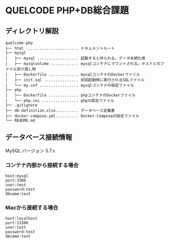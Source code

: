 # QUELCODE PHP+DB総合課題

## ディレクトリ解説

```
quelcode-php
├── html ....................... ドキュメントルート
├── mysql
│   ├── mysql .................. 起動すると作られる。データ永続化用
│   ├── mysqlvolume ............ mysqlコンテナにマウントされる。ホストとのファイル受け渡し用
│   ├── Dockerfile ............. mysqlコンテナのDockerファイル
│   ├── init.sql ............... 初回起動時に実行されるSQLファイル
│   └── my.cnf ................. mysqlコンテナの設定ファイル
├── php
│   ├── Dockerfile ............. phpコンテナのDockerファイル
│   └── php.ini ................ phpの設定ファイル
├── .gitignore
├── db-definition.xlsx.......... データベース定義書
├── docker-compose.yml.......... Docker-Composeの設定ファイル
└── README.md
```

## データベース接続情報
MySQL バージョン 5.7.x


### コンテナ内部から接続する場合
```
host:mysql
port:3306
user:test
password:test
dbname:test
```

### Macから接続する場合
```
host:localhost
port:13306
user:test
password:test
dbname:test
